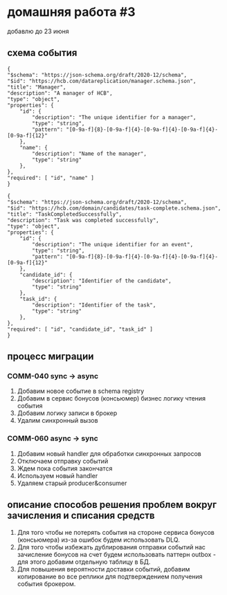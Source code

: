 # домашняя работа #3

добавлю до 23 июня

## схема события

    {
    "$schema": "https://json-schema.org/draft/2020-12/schema",
    "$id": "https://hcb.com/datareplication/manager.schema.json",
    "title": "Manager",
    "description": "A manager of HCB",
    "type": "object",
    "properties": {
        "id": {
            "description": "The unique identifier for a manager",
            "type": "string",
            "pattern": "[0-9a-f]{8}-[0-9a-f]{4}-[0-9a-f]{4}-[0-9a-f]{4}-[0-9a-f]{12}"
        },
        "name": {
            "description": "Name of the manager",
            "type": "string"
        },
    },
    "required": [ "id", "name" ]
    }
    
    {
    "$schema": "https://json-schema.org/draft/2020-12/schema",
    "$id": "https://hcb.com/domain/candidates/task-complete.schema.json",
    "title": "TaskCompletedSuccessfully",
    "description": "Task was completed successfully",
    "type": "object",
    "properties": {
        "id": {
            "description": "The unique identifier for an event",
            "type": "string",
            "pattern": "[0-9a-f]{8}-[0-9a-f]{4}-[0-9a-f]{4}-[0-9a-f]{4}-[0-9a-f]{12}"
        },
        "candidate_id": {
            "description": "Identifier of the candidate",
            "type": "string"
        },
        "task_id": {
            "description": "Identifier of the task",
            "type": "string"
        }, 
    },
    "required": [ "id", "candidate_id", "task_id" ]
    }

## процесс миграции

### COMM-040 sync -> async

1. Добавим новое событие в schema registry
2. Добавим в сервис бонусов (консьюмер) бизнес логику чтения события
3. Добавим логику записи в брокер
4. Удалим синхронный вызов

### COMM-060 async -> sync

1. Добавим новый handler для обработки синхронных запросов
2. Отключаем отправку событий
3. Ждем пока события закончатся
4. Используем новый handler
5. Удаляем старый producer&consumer

## описание способов решения проблем вокруг зачисления и списания средств

1. Для того чтобы не потерять события на стороне сервиса бонусов (консьюмера) из-за ошибок будем иcпользовать DLQ.
2. Для того чтобы избежать дублирования отправки событий нас зачисление бонусов на счет
будем использовать паттерн outbox - для этого добавим отдельную таблицу в БД.
3. Для повышения вероятности доставки событий, добавим копирование во все реплики для подтверждением получения события брокером.
